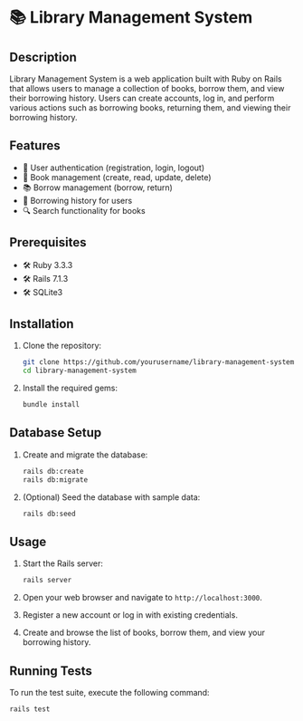 # 📚 Library Management System

## Description

Library Management System is a web application built with Ruby on Rails that allows users to manage a collection of books, borrow them, and view their borrowing history. Users can create accounts, log in, and perform various actions such as borrowing books, returning them, and viewing their borrowing history.

## Features

- 🔐 User authentication (registration, login, logout)
- 📖 Book management (create, read, update, delete)
- 📚 Borrow management (borrow, return)
- 📜 Borrowing history for users
- 🔍 Search functionality for books

## Prerequisites

- 🛠 Ruby 3.3.3
- 🛠 Rails 7.1.3
- 🛠 SQLite3

## Installation

1. Clone the repository:

    ```sh
    git clone https://github.com/yourusername/library-management-system.git
    cd library-management-system
    ```

2. Install the required gems:

    ```sh
    bundle install
    ```

## Database Setup

1. Create and migrate the database:

    ```sh
    rails db:create
    rails db:migrate
    ```

2. (Optional) Seed the database with sample data:

    ```sh
    rails db:seed
    ```

## Usage

1. Start the Rails server:

    ```sh
    rails server
    ```

2. Open your web browser and navigate to `http://localhost:3000`.

3. Register a new account or log in with existing credentials.

4. Create and browse the list of books, borrow them, and view your borrowing history.

## Running Tests

To run the test suite, execute the following command:

```sh
rails test

